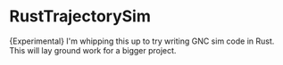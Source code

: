 # RustTrajectorySim
{Experimental} I'm whipping this up to try writing GNC sim code in Rust. This will lay ground work for a bigger project.
